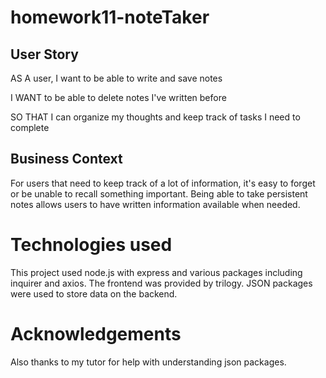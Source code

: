 # homework11-noteTaker

## User Story

AS A user, I want to be able to write and save notes

I WANT to be able to delete notes I've written before

SO THAT I can organize my thoughts and keep track of tasks I need to complete

## Business Context

For users that need to keep track of a lot of information, it's easy to forget or be unable to recall something important. Being able to take persistent notes allows users to have written information available when needed.

# Technologies used
This project used node.js with express and various packages including inquirer and axios. The frontend was provided by trilogy. JSON packages were used to store data on the backend. 

# Acknowledgements
 Also thanks to my tutor for help with understanding json packages.